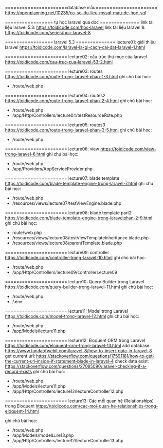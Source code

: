 ======================database mẫu======================
https://openplanning.net/10235/co-so-du-lieu-mysql-mau-de-hoc-sql

================= tự học laravel qua doc ==============
link tài liệu laravel 5.3: https://toidicode.com/hoc-laravel
link tài liệu laravel 8: https://toidicode.com/series/hoc-laravel-8


================= laravel 5.3 ==============
lecture01: giới thiệu laravel
https://toidicode.com/laravel-la-gi-cach-cai-dat-laravel-1.html

======================
lecture02: cấu trúc thư mục của laravel
https://toidicode.com/cau-truc-cua-laravel-53-2.html

======================
lecture03: routes 
https://toidicode.com/route-trong-laravel-phan-1-3.html
ghi chú bài học:
- /route/web.php

======================
lecture04: routes2 
https://toidicode.com/route-trong-laravel-phan-2-4.html
ghi chú bài học:
- /route/web.php
- /app/Http/Controllers/lecture04/testResourceRote.php

======================
lecture05: routes3
https://toidicode.com/route-trong-laravel-phan-3-5.html
ghi chú bài học:
- /route/web.php

======================
lecture06: view
https://toidicode.com/view-trong-laravel-6.html
ghi chú bài học:
- /route/web.php
- /app/Providers/AppServiceProvider.php

======================
lecture07: blade template
https://toidicode.com/blade-template-engine-trong-laravel-7.html
ghi chú bài học:
- /route/web.php
- /resources/views/lecture07/testViewEngine.blade.php

======================
lecture08: blade template part2
https://toidicode.com/blade-template-engine-trong-laravelphan-2-9.html
ghi chú bài học:
- route/web.php
- /resources/views/lecture08/testViewTemplateInheritance.blade.php
- /resources/views/lecture08/parentTemplate.blade.php

======================
lecture09: controller
https://toidicode.com/controller-trong-laravel-10.html
ghi chú bài học:
- /route/web.php
- /app/Http/Controllers/lecture09/controllerLecture09

======================
lecture10: Query Builder trong Laravel
https://toidicode.com/query-builder-trong-laravel-11.html
ghi chú bài học:
- /route/web.php
- /.env

======================
lecture11: Model trong Laravel
https://toidicode.com/model-trong-laravel-12.html
ghi chú bài học:
- /route/web.php
- /app/Models/lecture11.php

======================
lecture12: Eloquent ORM trong Laravel
https://toidicode.com/eloquent-orm-trong-laravel-13.html
add database: https://www.fundaofwebit.com/laravel-8/how-to-insert-data-in-laravel-8
get current url: https://stackoverflow.com/questions/17591181/how-to-get-the-current-url-inside-if-statement-blade-in-laravel-4
check data exist: https://stackoverflow.com/questions/27095090/laravel-checking-if-a-record-exists
ghi chú bài học:
- /route/web.php
- /app/Models/lecture11.php
- /app/Http/Controllers/lecture12/lectureController12.php

======================
lecture13: Các mối quan hệ (Relationships) trong Eloquent
https://toidicode.com/cac-moi-quan-he-relationships-trong-eloquent-14.html

ghi chú bài học:
- /route/web.php
- /app/Models/modelLure13.php
- /app/Http/Controllers/lecture12/lectureController13.php